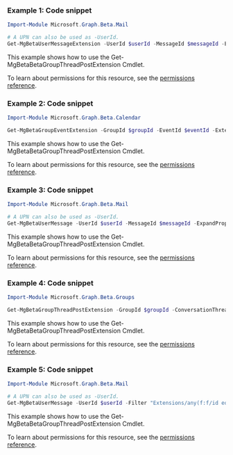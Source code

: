 ### Example 1: Code snippet

```powershellImport-Module Microsoft.Graph.Beta.Mail

# A UPN can also be used as -UserId.
Get-MgBetaUserMessageExtension -UserId $userId -MessageId $messageId -ExtensionId $extensionId
```
This example shows how to use the Get-MgBetaBetaGroupThreadPostExtension Cmdlet.
To learn about permissions for this resource, see the [permissions reference](/graph/permissions-reference).

### Example 2: Code snippet

```powershellImport-Module Microsoft.Graph.Beta.Calendar

Get-MgBetaGroupEventExtension -GroupId $groupId -EventId $eventId -ExtensionId $extensionId
```
This example shows how to use the Get-MgBetaBetaGroupThreadPostExtension Cmdlet.
To learn about permissions for this resource, see the [permissions reference](/graph/permissions-reference).

### Example 3: Code snippet

```powershellImport-Module Microsoft.Graph.Beta.Mail

# A UPN can also be used as -UserId.
Get-MgBetaUserMessage -UserId $userId -MessageId $messageId -ExpandProperty "extensions(`$filter=id eq 'Microsoft.OutlookServices.OpenTypeExtension.Com.Contoso.Referral')"
```
This example shows how to use the Get-MgBetaBetaGroupThreadPostExtension Cmdlet.
To learn about permissions for this resource, see the [permissions reference](/graph/permissions-reference).

### Example 4: Code snippet

```powershellImport-Module Microsoft.Graph.Beta.Groups

Get-MgBetaGroupThreadPostExtension -GroupId $groupId -ConversationThreadId $conversationThreadId -PostId $postId -ExtensionId $extensionId
```
This example shows how to use the Get-MgBetaBetaGroupThreadPostExtension Cmdlet.
To learn about permissions for this resource, see the [permissions reference](/graph/permissions-reference).

### Example 5: Code snippet

```powershellImport-Module Microsoft.Graph.Beta.Mail

# A UPN can also be used as -UserId.
Get-MgBetaUserMessage -UserId $userId -Filter "Extensions/any(f:f/id eq 'Com.Contoso.Referral')" -ExpandProperty "Extensions(`$filter=id eq 'Com.Contoso.Referral')"
```
This example shows how to use the Get-MgBetaBetaGroupThreadPostExtension Cmdlet.
To learn about permissions for this resource, see the [permissions reference](/graph/permissions-reference).


